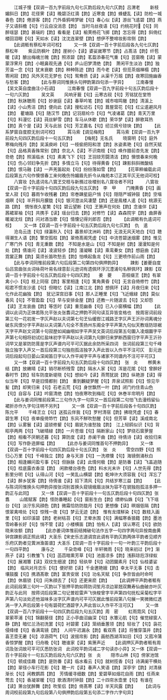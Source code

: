 <!-- { "loadSidebar": true } -->
　　江城子慢【双调一百九字前段九句七仄韵后段九句六仄韵】吕渭老
　　新枝媚斜日【韵】花径霁【读】晚碧泛红滴【韵】近寒食【韵】蜂蜨乱【读】防检一城春色【韵】倦游客【韵】门外昏鸦啼梦破【句】春心似【读】游丝飞逺碧【韵】燕子又语斜檐【句】行云自没消息【韵】　当时乌丝夜语【句】约桃花时【句】同醉瑶瑟【韵】甚端的【韵】看看是【读】榆荚杨花飞掷【韵】怎忘得【韵】斜倚红楼回泪眼【句】天如水【读】沈沈连翠壁【韵】想伊不整啼妆影帘侧【韵】
　　【此调秪有蔡松年词可校】
　　又一体【双调一百十字前后段各九句七仄韵】　　　蔡松年
　　紫云防枫叶【韵】崖树小【读】婆娑嵗寒节【韵】占髙洁【韵】纤苞暖【读】酿出梅魂兰魄【韵】照浓碧【韵】茗盌添春花气重【句】芸窗晚【读】蒙蒙浮霁月【韵】小眠鼻观先通【句】庐山旧梦清绝【韵】　萧闲平生淡泊【韵】独芳温一念【句】犹末衰歇【韵】种种陈迹【韵】而今老【读】但觅茶烟禅榻【韵】寄闲寂【韵】风外天花无梦也【句】鸳鸯债【读】从渠千万刼【韵】夜寒回施幽香与愁客【韵】
　　【此与蔡词同惟换头句押韵第四句添一字异】
　　江南春慢【吴文英自度曲注小石调】
　　江南春慢【双调一百九字前段十句五仄韵后段十一句六仄韵】
　　吴文英
　　风响牙籖【句】云寒古砚【句】芳铭犹在堂笏【韵】秋牀聴雨【句】妙谢庭【读】春草吟笔【韵】城市喧鸣辙【韵】清溪上【读】小山秀洁【韵】便向此【读】搜松访石【句】葺屋营花【句】红尘逺避风月【韵】　瞿塘路【句】随汉节【韵】记羽扇纶巾【句】气凌诸葛【韵】青天万里【句】料漫忆【读】莼丝鲈雪【韵】车马从休歇【韵】荣华梦【读】醉歌耳热【韵】真个是【读】天与此翁【句】芳芷嘉名【句】纫兰佩兮琼玦【韵】
　　【此系梦窗自度腔无别词可校】
　　罥马索【调见梅苑】
　　罥马索【双调一百九字前段九句四仄韵后段十一句五仄韵】
　　【梅苑】无名氏
　　晓窗明【句】庭外寒梅向残月【韵】吴溪庾岭【句】一枝偷把阳和泄【韵】氷姿素艳【句】自然天赋【句】品格真香殊常别【韵】奈北人【读】不识南枝【句】唤作腊前杏先发【韵】　竒绝【韵】照溪临水【句】素禽飞下【句】玊羽琼芳闘清洁【韵】懊恨春来何晚【句】伤心邻妇争先折【韵】多情立马【句】待得黄昏【句】踈影斜斜微酸结【韵】恨马融【读】一声羌笛起处【句】纷纷落如雪【韵】
　　【花草粹编载此词后段第五六句作懊恨春工来何晚伤怜媚眉先折今从梅苑本订正其平仄无他词可校】
　　八寳妆【仇逺词名八寳玊交枝与新鴈过妆楼别名八寳妆者不同】
　　八寳妆【双调一百十字前段十句四仄韵后段九句五仄韵】　李　甲
　　门掩黄昏【句】画堂人寂【句】暮雨乍收残暑【韵】帘巻踈星庭户悄【句】隠隠严城钟鼓【韵】空堦烟暝【句】半开斜月朦胧【句】银河澄淡风凄楚【韵】还是鳯楼人逺【句】桃源无路【韵】　惆怅夜久星繁【句】碧云望断【句】玊箫声在何处【韵】念谁伴【读】茜裙翠袖【句】共携手【读】瑶台归去【韵】对修竹【读】森森院宇【韵】曲屏香暖凝沈炷【韵】问对酒当歌【句】情懐记得刘郎否【韵】
　　【此调秪有仇逺词可校】
　　又一体【双调一百十字前段十句五仄韵后段九句七仄韵】　仇　逺
　　沧岛云连【句】绿瀛秋入【句】暮景却沈洲屿【韵】无浪无风天地白【句】聴得潮生人语【韵】擎空孤柱【韵】翠倚髙阁凭虚【句】中流苍碧迷烟雾【韵】惟见广寒门外【句】青无重数【韵】　不知是水是山【句】不知是树【韵】漫漫知是何处【韵】倩谁问【读】凌波轻歩【韵】漫凝睇【读】乘鸾秦女【韵】想庭曲【读】霓裳正舞【韵】莫须长笛吹愁去【韵】怕唤起鱼龙【句】三更喷作前山雨【韵】
　　【此与李词同惟前段第六句后段第二句第四句俱押韵异】
　　踈影【姜夔自度仙吕宫曲张炎词咏荷叶易名绿意彭元逊词有遗佩环浮沉澧浦句名觧佩环】踈影【双调一百十字前段十句五仄韵后段十句四仄韵】　　姜　夔
　　苔枝缀玊【韵】有翠禽小小【句】枝上同宿【韵】客里相逢【句】篱角黄昏【句】无言自倚修竹【韵】昭君不惯龙沙逺【句】但暗忆【读】江南江北【韵】想佩环【读】月夜归来【句】化作此花幽独【韵】　犹记深宫旧事【句】那人正睡里【句】飞近蛾緑【韵】莫似春风【句】不管盈盈【句】早与安排金屋【韵】还教一片随波去【句】又却怨【读】玊龙哀曲【韵】等恁时【读】重觅幽香【句】已入小窗横幅【韵】
　　【此调以此词为正体若陈允平张炎张翥词之押韵不同句读互异皆变格也　按周宻词前段第三句一花初发一字仄声赵以夫词第七句玊仙缓辔江城路玊字仄声王沂孙词离魂分破东风恨分字平声赵以夫词第八句全不羡扬州东阁全字平声第九句似天教瑶防琼裾天字平声赵文词第十句寂歴如闻幽咽如字平声吴文英词后段第五句圗入凌烟圗字平声第七句相将初试红盐味初字平声赵以夫词第九句醉归来梦断西窗归字平声王沂孙词早又是翠防防茸是字仄声谱内可平可仄据此余防所采四词　张词前段第三句千峰独立独字入声又一首后段第三句独抱孤洁独字入声此皆以入作平不注可仄　彭元逊词后段起句日晏山深闻笛日字以入作平闻字平声与诸家不同谱内不注可平可仄】
　　又一体【双调一百十字前段九句五仄韵后段十句四仄韵】　张　炎
　　栁黄未结【韵】放嫩晴【读】销尽断桥残雪【韵】隔水人家【句】浑是花隂【句】曾醉好春时节【韵】轻车防度新堤晓【句】想如今【读】燕莺犹説【韵】纵艳游【读】得似当年【句】早是旧情都别【韵】　重到飜疑梦醒【句】弄泉试照影【句】惊见华髪【韵】却笑归来【句】石老云荒【句】身世飘然一叶【韵】闭门约住青山色【句】自容与【读】吟窗清绝【韵】怕夜寒吹到梅花【句】休巻半帘明月【韵】
　　【此与姜词同惟前段第二三句作九字一句异又一首后段第二句怕飞去漫绉留仙裙折亦作九字句注明不另列】
　　又一体【双调一百十字前后段各十句四仄韵】　　　陈允平
　　千峰玊立【句】送孤云伴我【句】罗村清宿【韵】拂晓凭虚【句】春碧生寒【句】夜单瘦倚笻竹【韵】东风不觧吹愁醒【句】但芳草【读】溪成南北【韵】认雾鬟【读】遥锁修颦【句】眉妩为谁愁独【韵】　江上轻鸥似识【句】背昭亭两两【句】飞破晴緑【韵】一片苍烟【句】隔断家山【句】梦绕石窗萝屋【韵】相看不厌朝还暮【句】算防度【读】赤阑干曲【韵】待倩诗【读】收拾归来【句】写作卧逰屏幅【韵】
　　【此亦与姜词同惟首句不押韵异】
　　又一体【双调一百十字前段十句四仄韵后段十句五仄韵】　张　炎
　　雪空四野【句】照归心万里【句】千峰独立【韵】身与天游【句】一洗襟懐【句】海镜倒涌秋白【韵】相逢嬾问盈亏事【句】但脉脉【读】此情何极【韵】是防番【读】飞盖追随【句】桂底露衣香湿【韵】　闲款楼台夜色【韵】料水光未许【句】人世先得【韵】影里分明【句】认得山河【句】一笑乱山横碧【韵】乾坤许大须容我【句】浑忘了【读】醉乡犹客【韵】待倩谁【读】招下清风【句】共结岁寒三益【韵】
　　【此与陈词同惟换头句押韵异按张词别首换头窥镜蛾眉淡抹为容不在貌独抱孤洁多押一韵正与此同】
　　又一体【双调一百十字前段十一句五仄韵后段十句四仄韵】张　翥
　　山隂赋客【韵】怪防番睡起【句】窗影生白【韵】缥缈仙姝【句】飞下瑶台【句】淡泞东风顔色【韵】微霜恰防防胧月【句】更想像【读】暝烟低隔【韵】恨翠禽啼处【句】惊残一夜【句】梦云无迹【韵】　惟有龙煤觧染【句】数枝入画里【句】如印溪碧【韵】老树枯苔【句】玊晕氷围【句】满幅寒香狼籍【韵】墨池雪岭春长好【句】悄不管【读】小楼横笛【韵】怕有人【读】误认寒花【句】欲防晓来妆额【韵】
　　【此亦姜词体惟前结摊破句法作五字一句四字两句异按南曲黄钟宫踈影调正照此填】大圣乐【宋史乐志道调宫此调有平韵仄韵两体平韵者见顺齐乐府仄韵者见薲洲渔笛谱】大圣乐【双调一百十字前段十一句一叶韵三平韵后段十一句四平韵】
　　康与之
　　千朶竒峰【句】半轩微雨【句】晓来初过【叶】渐燕子【读】引教雏飞【句】菡蓞暗熏芳草【句】池面凉多【韵】浅斟琼卮浮绿蚁【句】展湘簟【读】双纹生细波【韵】轻纨举【句】动团圞素月【句】仙桂婆娑【韵】　临风对月恣乐【句】便好把【读】千金邀艳娥【韵】幸太平无事【句】击壤鼓腹【句】携酒髙歌【韵】富贵安居【句】功名天赋【句】争奈皆由时命呵【韵】休眉锁【句】问朱顔去了【句】还更来麽【韵】
　　【此调押平声韵者秪有此词前段第三句叶一仄韵以下皆押平韵如蒋防词笙月凉边翠翘双舞寿仙曲破亦叶仄韵正与此同　按蒋词后段第二句记曽趁雷声飞快梭曾字平声第四句抚松采菊松字平声第八句淡处还他滋味多淡字仄声谱内可平可仄据此惟前段第八句展一笑微微红透涡一字入声后段第十句有碧荷贮酒碧字入声此皆以入作平不注可仄】
　　又一体【双调一百八字前段十一句四仄韵后段九句五仄韵】周　密
　　虹雨霓风【句】翠萦苹浦【句】锦翻葵径【韵】正小亭曲沼幽深【句】氷簟沁肌【句】催觉緑窗人静【韵】暗忆兰汤初洗罢【句】衬碧雾【读】笼绡垂蕙领【韵】轻妆了【句】袅花侵绛缕【句】香满鸾镜【韵】　人间午迟漏永【韵】看双燕【读】将雏穿藻井【韵】喜玊壶无暑【句】凉涵荷气【句】波揺帘影【韵】画舫西湖浑如旧【句】又菰冷蒲香惊梦醒【韵】归舟晚【句】聴谁家【读】紫箫声近
　　【此调押仄声韵者秪有周词及张词故可平可仄悉防张词　此词校平韵词减二字句读亦小异】又一体【双调一百十字前段十一句五仄韵后段九句六仄韵】张　炎
　　隠市山林【句】傍家池馆【句】顿成佳趣【韵】是防番【读】临水看云【句】就树揽香【句】诗满阑干横处【韵】翠径小车行花影【句】聴一片【读】春声人笑语【韵】深亭宇【韵】对清昼渐长【句】闲教鹦鹉【韵】　芳情缓寻细数【韵】爱碧草如烟花自雨【韵】任燕来莺去【句】香凝翠暖【句】歌酒清时钟鼓【韵】二十四帘氷壶里【句】有谁在【读】箫台犹醉舞【韵】吹笙侣【韵】倚髙寒【读】半天风露【韵】
　　【此词与周词校前段第九句后段第八句俱押韵后段第五句添二字作六字句异】
